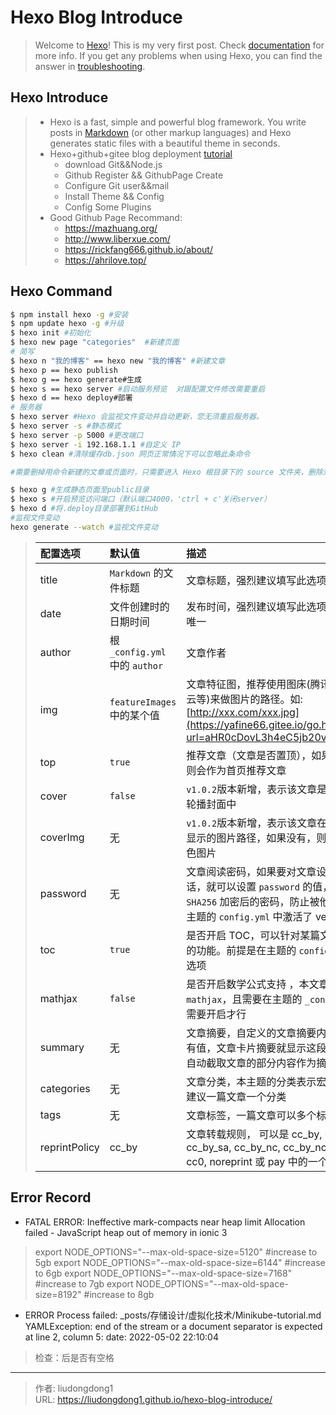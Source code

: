 # Hexo Blog Introduce


> Welcome to [Hexo](https://hexo.io/)! This is my very first post. Check [documentation](https://hexo.io/docs/) for more info. If you get any problems when using Hexo, you can find the answer in [troubleshooting](https://hexo.io/docs/troubleshooting.html).
>

## Hexo Introduce

> - Hexo is a fast, simple and powerful blog framework. You write posts in [Markdown](http://daringfireball.net/projects/markdown/) (or other markup languages) and Hexo generates static files with a beautiful theme in seconds.
> - Hexo+github+gitee blog deployment [tutorial](https://yafine66.gitee.io/posts/4ab2.html#toc-heading-60)
>   - download Git&&Node.js
>   - Github Register && GithubPage Create
>   - Configure Git user&&mail
>   - Install Theme && Config
>   - Config Some Plugins
> - Good Github Page Recommand:
>   - https://mazhuang.org/
>   - http://www.liberxue.com/
>   - https://rickfang666.github.io/about/
>   - https://ahrilove.top/
>

## Hexo Command

```bash
$ npm install hexo -g #安装  
$ npm update hexo -g #升级  
$ hexo init #初始化
$ hexo new page "categories"  #新建页面
# 简写
$ hexo n "我的博客" == hexo new "我的博客" #新建文章
$ hexo p == hexo publish
$ hexo g == hexo generate#生成
$ hexo s == hexo server #启动服务预览  对跟配置文件修改需要重启
$ hexo d == hexo deploy#部署
# 服务器
$ hexo server #Hexo 会监视文件变动并自动更新，您无须重启服务器。
$ hexo server -s #静态模式
$ hexo server -p 5000 #更改端口
$ hexo server -i 192.168.1.1 #自定义 IP
$ hexo clean #清除缓存db.json 网页正常情况下可以忽略此条命令

#需要删掉用命令新建的文章或页面时，只需要进入 Hexo 根目录下的 source 文件夹，删除对应文件或文件夹即可

$ hexo g #生成静态页面至public目录
$ hexo s #开启预览访问端口（默认端口4000，'ctrl + c'关闭server）
$ hexo d #将.deploy目录部署到GitHub
#监视文件变动
hexo generate --watch #监视文件变动
```

> | 配置选项      | 默认值                         | 描述                                                         |
> | :------------ | :----------------------------- | :----------------------------------------------------------- |
> | title         | `Markdown` 的文件标题          | 文章标题，强烈建议填写此选项                                 |
> | date          | 文件创建时的日期时间           | 发布时间，强烈建议填写此选项，且最好保证全局唯一             |
> | author        | 根 `_config.yml` 中的 `author` | 文章作者                                                     |
> | img           | `featureImages` 中的某个值     | 文章特征图，推荐使用图床(腾讯云、七牛云、又拍云等)来做图片的路径。如: [http://xxx.com/xxx.jpg](https://yafine66.gitee.io/go.html?url=aHR0cDovL3h4eC5jb20veHh4LmpwZw==) |
> | top           | `true`                         | 推荐文章（文章是否置顶），如果 `top` 值为 `true`，则会作为首页推荐文章 |
> | cover         | `false`                        | `v1.0.2`版本新增，表示该文章是否需要加入到首页轮播封面中     |
> | coverImg      | 无                             | `v1.0.2`版本新增，表示该文章在首页轮播封面需要显示的图片路径，如果没有，则默认使用文章的特色图片 |
> | password      | 无                             | 文章阅读密码，如果要对文章设置阅读验证密码的话，就可以设置 `password` 的值，该值必须是用 `SHA256` 加密后的密码，防止被他人识破。前提是在主题的 `config.yml` 中激活了 verifyPassword选项 |
> | toc           | `true`                         | 是否开启 TOC，可以针对某篇文章单独关闭 TOC 的功能。前提是在主题的 `config.yml` 中激活了 `toc` 选项 |
> | mathjax       | `false`                        | 是否开启数学公式支持 ，本文章是否开启 `mathjax`，且需要在主题的 `_config.yml` 文件中也需要开启才行 |
> | summary       | 无                             | 文章摘要，自定义的文章摘要内容，如果这个属性有值，文章卡片摘要就显示这段文字，否则程序会自动截取文章的部分内容作为摘要 |
> | categories    | 无                             | 文章分类，本主题的分类表示宏观上大的分类，只建议一篇文章一个分类 |
> | tags          | 无                             | 文章标签，一篇文章可以多个标签                               |
> | reprintPolicy | cc_by                          | 文章转载规则， 可以是 cc_by, cc_by_nd, cc_by_sa, cc_by_nc, cc_by_nc_nd, cc_by_nc_sa, cc0, noreprint 或 pay 中的一个 |
>

## Error Record

- FATAL ERROR: Ineffective mark-compacts near heap limit Allocation failed - JavaScript heap out of memory in ionic 3

> export NODE_OPTIONS="--max-old-space-size=5120" #increase to 5gb
> export NODE_OPTIONS="--max-old-space-size=6144" #increase to 6gb
> export NODE_OPTIONS="--max-old-space-size=7168" #increase to 7gb
> export NODE_OPTIONS="--max-old-space-size=8192" #increase to 8gb



- ERROR Process failed: _posts/存储设计/虚拟化技术/Minikube-tutorial.md
YAMLException: end of the stream or a document separator is expected at line 2, column 5:
    date: 2022-05-02 22:10:04
> 检查：后是否有空格

---

> 作者: liudongdong1  
> URL: https://liudongdong1.github.io/hexo-blog-introduce/  

